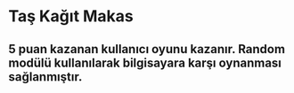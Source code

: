 # Taş Kağıt Makas
## 5 puan kazanan kullanıcı oyunu kazanır. Random modülü kullanılarak bilgisayara karşı oynanması sağlanmıştır. 
